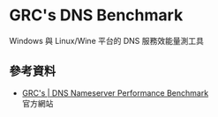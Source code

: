 # GRC's DNS Benchmark

Windows 與 Linux/Wine 平台的 DNS 服務效能量測工具

## 參考資料

* [GRC's | DNS Nameserver Performance Benchmark](https://www.grc.com/dns/benchmark.htm)  
  官方網站

